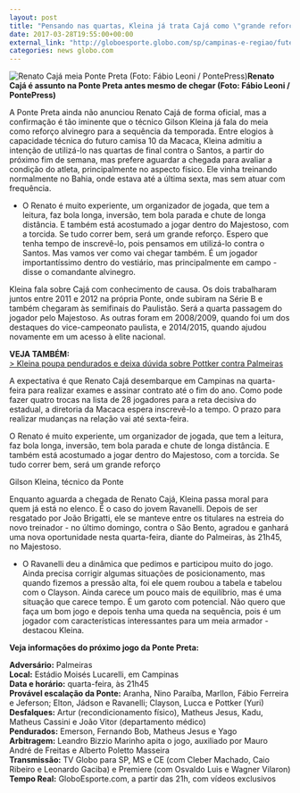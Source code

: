 ```yaml
---
layout: post
title: "Pensando nas quartas, Kleina já trata Cajá como \"grande reforço\" na Ponte "
date: 2017-03-28T19:55:00+00:00
external_link: "http://globoesporte.globo.com/sp/campinas-e-regiao/futebol/times/ponte-preta/noticia/2017/03/pensando-nas-quartas-kleina-ja-trata-caja-como-grande-reforco-na-ponte.html"
categories: news globo.com
---
```

 ![Renato Cajá meia Ponte Preta (Foto: Fábio Leoni / PontePress)](http://s2.glbimg.com/DdOQaYhFGjOwQ4umDXOOjDonBC8=/110x5:799x533/300x230/s.glbimg.com/es/ge/f/original/2015/06/14/caja.jpg "Renato Cajá meia Ponte Preta (Foto: Fábio Leoni / PontePress)")**Renato Cajá&nbsp;é assunto na Ponte Preta antes mesmo de chegar (Foto: Fábio Leoni / PontePress)**

A Ponte Preta ainda não anunciou Renato Cajá de forma oficial, mas a confirmação é tão iminente que o técnico Gilson Kleina já fala do meia como reforço alvinegro para a sequência da temporada. Entre elogios à capacidade técnica do futuro camisa 10 da Macaca, Kleina admitiu a intenção de utilizá-lo nas quartas de final contra o Santos, a partir do próximo fim de semana, mas prefere aguardar a chegada para avaliar a condição do atleta, principalmente no aspecto físico. Ele vinha treinando normalmente no Bahia, onde estava até a última sexta, mas sem atuar com frequência.&nbsp;

- O Renato é muito experiente, um organizador de jogada, que tem a leitura, faz bola longa, inversão, tem bola parada e chute de longa distância. E também está acostumado a jogar dentro do Majestoso, com a torcida. Se tudo correr bem, será um grande reforço. Espero que tenha tempo de inscrevê-lo, pois pensamos em utilizá-lo contra o Santos. Mas vamos ver como vai chegar também. É um jogador importantíssimo dentro do vestiário, mas principalmente em campo - disse o comandante alvinegro.&nbsp;

Kleina fala sobre Cajá com conhecimento de causa. Os dois trabalharam juntos entre 2011 e 2012 na própria Ponte, onde subiram na Série B e também chegaram às semifinais do Paulistão. Será a quarta passagem do jogador pelo Majestoso. As outras foram em 2008/2009, quando foi um dos destaques do vice-campeonato paulista, e 2014/2015, quando ajudou novamente em um acesso à elite nacional.&nbsp;

**VEJA TAMBÉM:**  
[\>&nbsp;Kleina poupa pendurados e deixa dúvida sobre Pottker contra Palmeiras](http://globoesporte.globo.com/sp/campinas-e-regiao/futebol/times/ponte-preta/noticia/2017/03/kleina-poupa-pendurados-e-deixa-duvida-sobre-pottker-contra-palmeiras.html)

A expectativa é que Renato Cajá desembarque em Campinas na quarta-feira para realizar exames e assinar contrato até o fim do ano. Como pode fazer quatro trocas na lista de 28 jogadores para a reta decisiva do estadual, a diretoria da Macaca espera inscrevê-lo a tempo. O prazo para realizar mudanças na relação vai até sexta-feira.&nbsp;

O Renato é muito experiente, um organizador de jogada, que tem a leitura, faz bola longa, inversão, tem bola parada e chute de longa distância. E também está acostumado a jogar dentro do Majestoso, com a torcida. Se tudo correr bem, será um grande reforço&nbsp;

Gilson Kleina, técnico da Ponte

Enquanto aguarda a chegada de Renato Cajá, Kleina passa moral para quem já está no elenco. É o caso do jovem Ravanelli. Depois de ser resgatado por João Brigatti, ele se manteve entre os titulares na estreia do novo treinador - no último domingo, contra o São Bento, agradou e ganhará uma nova oportunidade nesta quarta-feira, diante do Palmeiras, às 21h45, no Majestoso.&nbsp;

- O Ravanelli deu a dinâmica que pedimos e participou muito do jogo. Ainda precisa corrigir algumas situações de posicionamento, mas quando fizemos a pressão alta, foi ele quem roubou a tabela e tabelou com o Clayson. Ainda carece um pouco mais de equilíbrio, mas é uma situação que carece tempo. É um garoto com potencial. Não quero que faça um bom jogo e depois tenha uma queda na sequência, pois é um jogador com características interessantes para um meia armador - destacou Kleina.&nbsp;

**Veja informações do próximo jogo da Ponte Preta:**  
  
**Adversário:** Palmeiras  
**Local:** Estádio Moisés Lucarelli, em Campinas  
**Data e horário:** quarta-feira, às 21h45  
**Provável escalação da Ponte:** Aranha, Nino Paraíba, Marllon, Fábio Ferreira e Jeferson; Elton, Jádson e Ravanelli; Clayson, Lucca e Pottker (Yuri)  
**Desfalques:** Artur (recondicionamento físico), Matheus Jesus, Kadu, Matheus Cassini e João Vitor (departamento médico)  
**Pendurados:** Emerson, Fernando Bob, Matheus Jesus e Yago&nbsp;  
**Arbitragem:** Leandro Bizzio Marinho apita o jogo, auxiliado por Mauro André de Freitas e Alberto Poletto Masseira  
**Transmissão:** TV Globo para SP, MS e CE (com Cleber Machado, Caio Ribeiro e Leonardo Gaciba) e Premiere (com Osvaldo Luis e Wagner Vilaron)  
**Tempo Real:** GloboEsporte.com, a partir das 21h, com vídeos exclusivos&nbsp;

